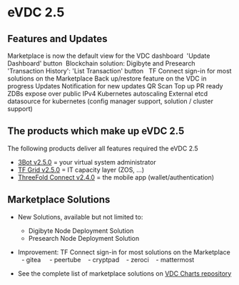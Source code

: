# eVDC 2.5 

## Features and Updates

Marketplace is now the default view for the VDC dashboard 
'Update Dashboard' button 
Blockchain solution: Digibyte and Presearch 
'Transaction History': 'List Transaction' button  
TF Connect sign-in for most solutions on the Marketplace
Back up/restore feature on the VDC in progress
Updates Notification for new updates
QR Scan Top up PR ready
ZDBs expose over public IPv4
Kubernetes autoscaling
External etcd datasource for kubernetes (config manager support, solution / cluster support)


## The products which make up eVDC 2.5

The following products deliver all features required the eVDC 2.5

- [3Bot v2.5.0](https://github.com/threefoldtech/home/blob/master/products/3bot2.5.md) = your virtual system administrator
- [TF Grid v2.5.0](https://github.com/threefoldtech/home/blob/master/products/tfgrid2.5.md) = IT capacity layer (ZOS, ...)
- [ThreeFold Connect v2.4.0](https://github.com/threefoldtech/home/blob/master/products/threefoldconnect2.3.md) = the mobile app (wallet/authentication)

## Marketplace Solutions

 - New Solutions, available but not limited to:
 
    - Digibyte Node Deployment Solution
    - Presearch Node Deployment Solution

- Improvement: TF Connect sign-in for most solutions on the Marketplace
   - gitea 
   - peertube
   - cryptpad
   - zeroci
   - mattermost
- See the complete list of marketplace solutions on [VDC Charts repository](https://github.com/threefoldtech/vdc-solutions-charts)






